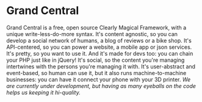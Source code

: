 Grand Central
=========
Grand Central is a free, open source Clearly Magical Framework, with a unique write-less-do-more syntax.
It's content agnostic, so you can develop a social network of humans, a blog of reviews or a bike shop.
It's API-centered, so you can power a website, a mobile app or json services.
It's pretty, so you want to use it. And it's made for devs too: you can chain your PHP just like in jQuery!
It's social, so the content you're managing intertwines with the persons you're managing it with.
It's user-abstract and event-based, so human can use it, but it also runs machine-to-machine businesses: you can have it connect your phone with your 3D printer.
*We are currently under development, but having as many eyeballs on the code helps us keeping it hi-quality.*
